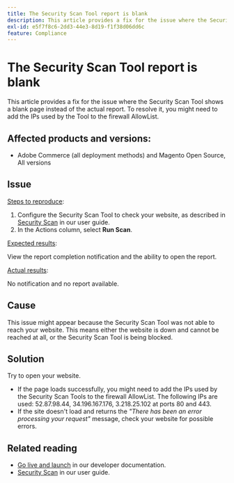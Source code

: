 ```yaml
---
title: The Security Scan Tool report is blank
description: This article provides a fix for the issue where the Security Scan Tool shows a blank page instead of the actual report. To resolve it, you might need to add the IPs used by the Tool to the firewall AllowList.
exl-id: e5f7f8c6-2dd3-44e3-8d19-f1f38d06dd6c
feature: Compliance
---
```

# The Security Scan Tool report is blank

This article provides a fix for the issue where the Security Scan Tool shows a blank page instead of the actual report. To resolve it, you might need to add the IPs used by the Tool to the firewall AllowList.

## Affected products and versions:

* Adobe Commerce (all deployment methods) and Magento Open Source, All versions

## Issue

<u>Steps to reproduce</u>:

1. Configure the Security Scan Tool to check your website, as described in [Security Scan](https://docs.magento.com/m2/ee/user_guide/magento/security-scan.html) in our user guide.
1. In the Actions column, select **Run Scan**.

<u>Expected results</u>:

View the report completion notification and the ability to open the report.

<u>Actual results</u>:

No notification and no report available.

## Cause

This issue might appear because the Security Scan Tool was not able to reach your website. This means either the website is down and cannot be reached at all, or the Security Scan Tool is being blocked.

## Solution

Try to open your website.

* If the page loads successfully, you might need to add the IPs used by the Security Scan Tools to the firewall AllowList. The following IPs are used: 52.87.98.44, 34.196.167.176, 3.218.25.102 at ports 80 and 443.
* If the site doesn't load and returns the *"There has been an error processing your request"* message, check your website for possible errors.

## Related reading

* [Go live and launch](https://devdocs.magento.com/guides/v2.3/cloud/live/live.html?_ga=2.73579601.273749082.1559572284-888339099.1547722854#security-scan) in our developer documentation.
* [Security Scan](https://docs.magento.com/m2/ee/user_guide/magento/security-scan.html) in our user guide.

